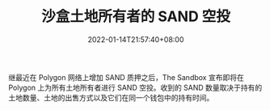 ﻿---
title: "沙盒土地所有者的 SAND 空投"
date: 2022-01-14T21:57:40+08:00
lastmod: 2022-01-14T16:45:40+08:00
draft: false
authors: ["Hadley"]
description: "继最近在 Polygon 网络上增加 SAND 质押之后，The Sandbox 宣布即将在 Polygon 上为所有土地所有者进行 SAND 空投。收到的 SAND 数量取决于持有的土地数量、土地的出售方式以及它们在同一个钱包中的持有时间。"
featuredImage: "sand-drop-for-sandbox-land-owners.jpg"
tags: ["Strategy Game","策略游戏","Play to Earn"]
categories: ["news"]
news: ["策略游戏"]
weight: 
lightgallery: true
pinned: false
recommend: false
recommend1: false
---

继最近在 Polygon 网络上增加 SAND 质押之后，The Sandbox 宣布即将在 Polygon 上为所有土地所有者进行 SAND 空投。收到的 SAND 数量取决于持有的土地数量、土地的出售方式以及它们在同一个钱包中的持有时间。

<!--more-->

